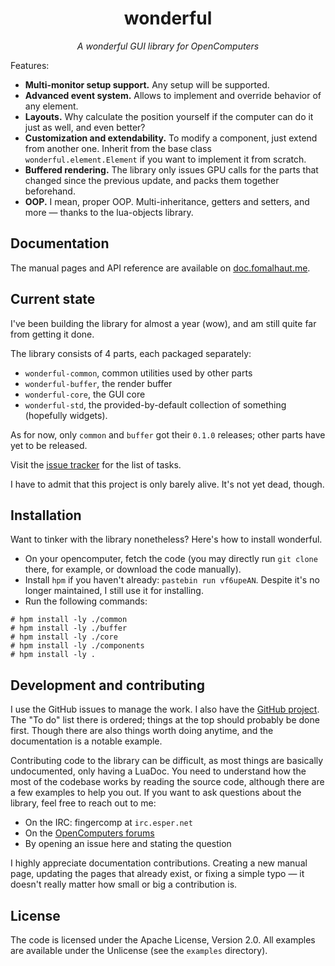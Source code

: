 <h1 align="center">wonderful</h1>
<div align="center"><em>A wonderful GUI library for OpenComputers</em></div>

Features:

- **Multi-monitor setup support.** Any setup will be supported.
- **Advanced event system.** Allows to implement and override behavior of any
  element.
- **Layouts.** Why calculate the position yourself if the computer can do it
  just as well, and even better?
- **Customization and extendability.** To modify a component, just extend from
  another one. Inherit from the base class `wonderful.element.Element` if
  you want to implement it from scratch.
- **Buffered rendering.** The library only issues GPU calls for the parts that
  changed since the previous update, and packs them together beforehand.
- **OOP.** I mean, proper OOP. Multi-inheritance, getters and setters, and
  more — thanks to the lua-objects library.

## Documentation
The manual pages and API reference are available on
[doc.fomalhaut.me](https://doc.fomalhaut.me/wonderful/).

## Current state
I've been building the library for almost a year (wow), and am still quite far
from getting it done.

The library consists of 4 parts, each packaged separately:
- `wonderful-common`, common utilities used by other parts
- `wonderful-buffer`, the render buffer
- `wonderful-core`, the GUI core
- `wonderful-std`, the provided-by-default collection of something (hopefully
  widgets).

As for now, only `common` and `buffer` got their `0.1.0` releases; other
parts have yet to be released.

Visit the [issue tracker](https://github.com/cc-ru/wonderful/issues) for the
list of tasks.

I have to admit that this project is only barely alive. It's not yet dead,
though.

## Installation
Want to tinker with the library nonetheless? Here's how to install wonderful.

- On your opencomputer, fetch the code (you may directly run `git clone` there,
  for example, or download the code manually).
- Install `hpm` if you haven't already: `pastebin run vf6upeAN`. Despite it's
  no longer maintained, I still use it for installing.
- Run the following commands:

```
# hpm install -ly ./common
# hpm install -ly ./buffer
# hpm install -ly ./core
# hpm install -ly ./components
# hpm install -ly .
```

## Development and contributing
I use the GitHub issues to manage the work. I also have the
[GitHub project](https://github.com/cc-ru/wonderful/projects/1). The "To do"
list there is ordered; things at the top should probably be done first. Though
there are also things worth doing anytime, and the documentation is a notable
example.

Contributing code to the library can be difficult, as most things are
basically undocumented, only having a LuaDoc. You need to understand how the
most of the codebase works by reading the source code, although there are a few
examples to help you out. If you want to ask questions about the library, feel
free to reach out to me:

- On the IRC: fingercomp at `irc.esper.net`
- On the [OpenComputers forums](https://oc.cil.li)
- By opening an issue here and stating the question

I highly appreciate documentation contributions. Creating a new manual page,
updating the pages that already exist, or fixing a simple typo — it doesn't
really matter how small or big a contribution is.

## License
The code is licensed under the Apache License, Version 2.0. All examples are
available under the Unlicense (see the `examples` directory).
